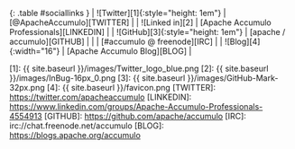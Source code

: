 
{: .table #sociallinks }
| ![Twitter][1]{:style="height: 1em"}          | [@ApacheAccumulo][TWITTER]                |
| ![Linked in][2]                              | [Apache Accumulo Professionals][LINKEDIN] |
| ![GitHub][3]{:style="height: 1em"}           | [apache / accumulo][GITHUB]               |
| <span class="glyphicon glyphicon-comment" /> | [#accumulo @ freenode][IRC]               |
| ![Blog][4]{:width="16"}                      | [Apache Accumulo Blog][BLOG]              |

[1]: {{ site.baseurl }}/images/Twitter_logo_blue.png
[2]: {{ site.baseurl }}/images/InBug-16px_0.png
[3]: {{ site.baseurl }}/images/GitHub-Mark-32px.png
[4]: {{ site.baseurl }}/favicon.png
[TWITTER]: https://twitter.com/apacheaccumulo
[LINKEDIN]: https://www.linkedin.com/groups/Apache-Accumulo-Professionals-4554913
[GITHUB]: https://github.com/apache/accumulo
[IRC]: irc://chat.freenode.net/accumulo
[BLOG]: https://blogs.apache.org/accumulo
